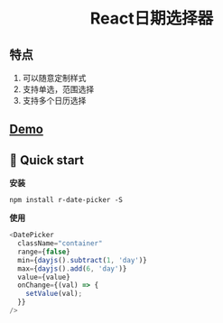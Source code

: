 <h1 align="center">
  React日期选择器
</h1>

## 特点

 1. 可以随意定制样式
 2. 支持单选，范围选择
 3. 支持多个日历选择

## [Demo](https://kelen.github.io/r-date-picker/?path=/story/calendar-calendar--pure-render)

## 🚅  Quick start

**安装**

```shell
npm install r-date-picker -S
```

**使用**

```javascript
<DatePicker
  className="container"
  range={false}
  min={dayjs().subtract(1, 'day')}
  max={dayjs().add(6, 'day')}
  value={value}
  onChange={(val) => {
    setValue(val);
  }}
/>
```